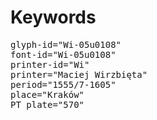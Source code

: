 # Keywords
<pre>
glyph-id="Wi-05u0108"
font-id="Wi-05u0108"
printer-id="Wi"
printer="Maciej Wirzbięta"
period="1555/7-1605"
place="Kraków"
PT plate="570"
</pre>
